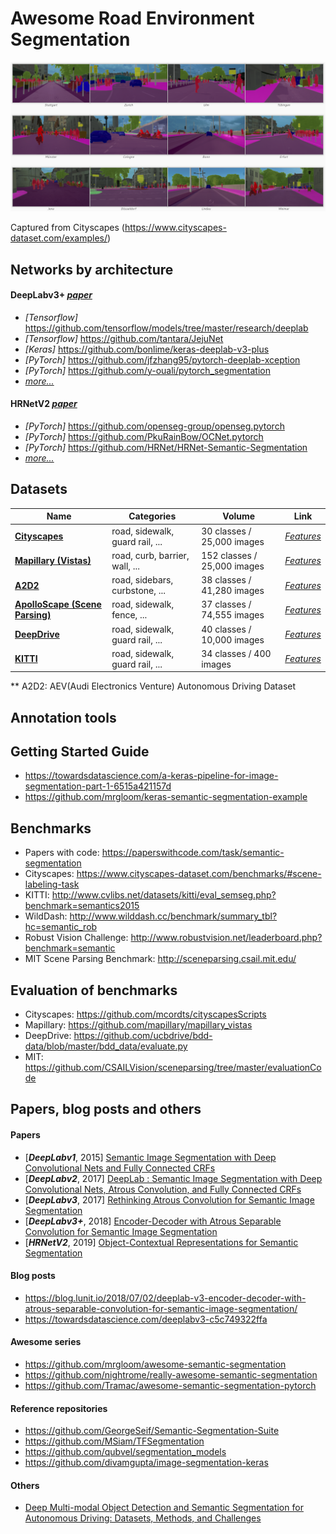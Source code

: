 # Awesome Road Environment Segmentation



![Example of cityscapes](images/cityscapes.png)

Captured from Cityscapes (https://www.cityscapes-dataset.com/examples/)





## Networks by architecture

#### DeepLabv3+ [*paper*](https://arxiv.org/abs/1802.02611)

- *[Tensorflow]* https://github.com/tensorflow/models/tree/master/research/deeplab
- *[Tensorflow]* https://github.com/tantara/JejuNet
- *[Keras]* https://github.com/bonlime/keras-deeplab-v3-plus
- *[PyTorch]* https://github.com/jfzhang95/pytorch-deeplab-xception
- *[PyTorch]* https://github.com/y-ouali/pytorch_segmentation
- [*more...*](https://paperswithcode.com/paper/encoder-decoder-with-atrous-separable#code)

 

#### HRNetV2 [*paper*](https://arxiv.org/abs/1909.11065)

- *[PyTorch]* https://github.com/openseg-group/openseg.pytorch
- *[PyTorch]* https://github.com/PkuRainBow/OCNet.pytorch
- *[PyTorch]* https://github.com/HRNet/HRNet-Semantic-Segmentation
- [*more...*](https://paperswithcode.com/paper/object-contextual-representations-for#code)

 



##  Datasets

| Name                                                         | Categories                      | Volume                      | Link                                                         |
| ------------------------------------------------------------ | ------------------------------- | --------------------------- | ------------------------------------------------------------ |
| [**Cityscapes**](https://www.cityscapes-dataset.com/)        | road, sidewalk, guard rail, ... | 30 classes / 25,000 images  | [*Features*](https://www.cityscapes-dataset.com/dataset-overview/#features) |
| [**Mapillary (Vistas)**](https://www.mapillary.com/dataset/vistas) | road, curb, barrier, wall, ...  | 152 classes / 25,000 images | [*Features*](https://www.mapillary.com/dataset/vistas)       |
| [**A2D2**](https://www.audi-electronics-venture.de/aev/web/en/driving-dataset.html) | road, sidebars, curbstone, ...  | 38 classes / 41,280 images  | [*Features*](https://www.audi-electronics-venture.de/aev/web/en/driving-dataset/dataset.html) |
| [**ApolloScape (Scene Parsing)**](http://apolloscape.auto/scene.html) | road, sidewalk, fence, ...      | 37 classes / 74,555 images  | [*Features*](http://apolloscape.auto/scene.html)             |
| [**DeepDrive**](https://bdd-data.berkeley.edu/)              | road, sidewalk, guard rail, ... | 40 classes / 10,000 images  | [*Features*](https://bdd-data.berkeley.edu/)                 |
| [**KITTI**](http://www.cvlibs.net/datasets/kitti/)           | road, sidewalk, guard rail, ... | 34 classes / 400 images     | [*Features*](http://www.cvlibs.net/datasets/kitti/eval_semseg.php?benchmark=semantics2015) |

** A2D2: AEV(Audi Electronics Venture) Autonomous Driving Dataset



## Annotation tools







## Getting Started Guide

- https://towardsdatascience.com/a-keras-pipeline-for-image-segmentation-part-1-6515a421157d
- https://github.com/mrgloom/keras-semantic-segmentation-example



## Benchmarks

- Papers with code: https://paperswithcode.com/task/semantic-segmentation
- Cityscapes: https://www.cityscapes-dataset.com/benchmarks/#scene-labeling-task
- KITTI: http://www.cvlibs.net/datasets/kitti/eval_semseg.php?benchmark=semantics2015
- WildDash: http://www.wilddash.cc/benchmark/summary_tbl?hc=semantic_rob
- Robust Vision Challenge: http://www.robustvision.net/leaderboard.php?benchmark=semantic
- MIT Scene Parsing Benchmark: http://sceneparsing.csail.mit.edu/



## Evaluation of benchmarks

- Cityscapes: https://github.com/mcordts/cityscapesScripts
- Mapillary: https://github.com/mapillary/mapillary_vistas
- DeepDrive: https://github.com/ucbdrive/bdd-data/blob/master/bdd_data/evaluate.py
- MIT: https://github.com/CSAILVision/sceneparsing/tree/master/evaluationCode



## Papers, blog posts and others

#### Papers

- [***DeepLabv1***, 2015] [Semantic Image Segmentation with Deep Convolutional Nets and Fully Connected CRFs](https://arxiv.org/abs/1412.7062)
- [***DeepLabv2***, 2017] [DeepLab : Semantic Image Segmentation with Deep Convolutional Nets, Atrous Convolution, and Fully Connected CRFs](https://arxiv.org/abs/1606.00915)
- [***DeepLabv3***, 2017] [Rethinking Atrous Convolution for Semantic Image Segmentation](https://arxiv.org/abs/1706.05587)
- [***DeepLabv3+***, 2018] [Encoder-Decoder with Atrous Separable Convolution for Semantic Image Segmentation](https://arxiv.org/abs/1802.02611)
- [***HRNetV2***, 2019] [Object-Contextual Representations for Semantic Segmentation](https://arxiv.org/abs/1909.11065)



#### Blog posts

- https://blog.lunit.io/2018/07/02/deeplab-v3-encoder-decoder-with-atrous-separable-convolution-for-semantic-image-segmentation/
- https://towardsdatascience.com/deeplabv3-c5c749322ffa



#### Awesome series

- https://github.com/mrgloom/awesome-semantic-segmentation
- https://github.com/nightrome/really-awesome-semantic-segmentation
- https://github.com/Tramac/awesome-semantic-segmentation-pytorch



#### Reference repositories

- https://github.com/GeorgeSeif/Semantic-Segmentation-Suite
- https://github.com/MSiam/TFSegmentation
- https://github.com/qubvel/segmentation_models
- https://github.com/divamgupta/image-segmentation-keras



#### Others

- [Deep Multi-modal Object Detection and Semantic Segmentation for Autonomous Driving: Datasets, Methods, and Challenges](https://boschresearch.github.io/multimodalperception/index.html)

